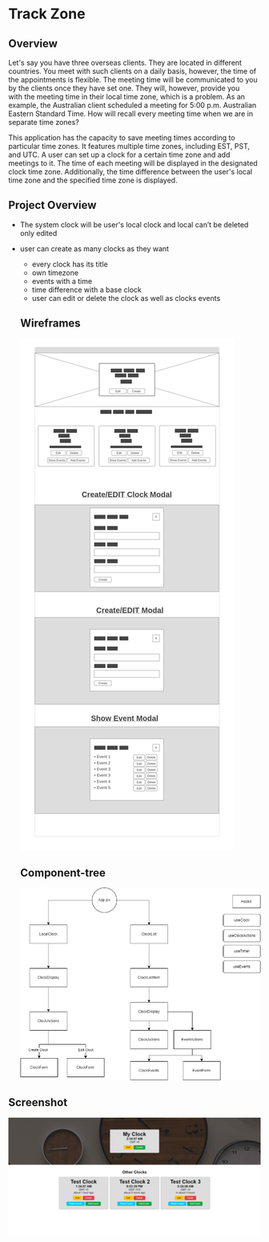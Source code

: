 # Track Zone

## Overview

Let's say you have three overseas clients. They are located in different countries. You meet with such clients on a daily basis, however, the time of the appointments is flexible. The meeting time will be communicated to you by the clients once they have set one. They will, however, provide you with the meeting time in their local time zone, which is a problem. As an example, the Australian client scheduled a meeting for 5:00 p.m. Australian Eastern Standard Time. How will recall every meeting time when we are in separate time zones?

This application has the capacity to save meeting times according to particular time zones. It features multiple time zones, including EST, PST, and UTC. A user can set up a clock for a certain time zone and add meetings to it. The time of each meeting will be displayed in the designated clock time zone. Additionally, the time difference between the user's local time zone and the specified time zone is displayed.

## Project Overview

- The system clock will be user's local clock and local can’t be deleted only edited
- user can create as many clocks as they want

  - every clock has its title
  - own timezone
  - events with a time
  - time difference with a base clock
  - user can edit or delete the clock as well as clocks events

  ## Wireframes

  ![wireframe](src/assets/readme-asstes/wireframe.png)

  ## Component-tree

  ![component-tree](src/assets/readme-asstes/component-tree.png)

## Screenshot

![screenshot](src/assets/readme-asstes/screencapture1.png)
